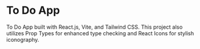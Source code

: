 # To Do App

To Do App built with React.js, Vite, and Tailwind CSS. This project also utilizes Prop Types for enhanced type checking and React Icons for stylish iconography.
